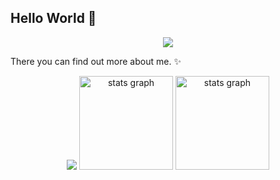 ## Hello World 👋

<div align="center">
    <img src="https://skillicons.dev/icons?i=python,java" />
</div>

<p>There you can find out more about me. ✨</p>

<div align="center"> 
    <img src="https://img.shields.io/badge/Telegram-blue?style=for-the-badge" />
    <img src="https://github-readme-stats.vercel.app/api?username=TheSpace-hub&theme=calm_pink&show_icons=true&rank_icon=github" height="150" alt="stats graph"  />
    <img src="https://github-readme-stats.vercel.app/api/top-langs/?username=TheSpace-hub&layout=compact&theme=calm_pink" height="150" alt="stats graph"  />
</div>
